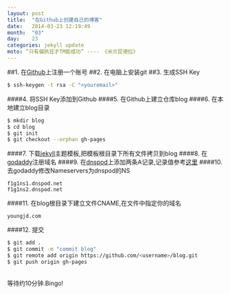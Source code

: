 ```yaml
---
layout: post
title:  "在Github上创建自己的博客"
date:   2014-03-23 12:19:49
month:  "03"
day:    23
categories: jekyll update
moto: “只有偏执狂才TM能成功” ---- 《米兰昆德拉》
---
```


##1. 在<a href="https://github.com">Github</a>上注册一个账号
##2. 在电脑上安装git
##3. 生成SSH Key

```bash
$ ssh-keygen -t rsa -C "<youremail>"
```

####4. 将SSH Key添加到Github
####5. 在Github上建立仓库blog
####6. 在本地建立blog目录

```bash  
$ mkdir blog
$ cd blog
$ git init
$ git checkout --orphan gh-pages
```

####7. 下载<a href="http://jekyllthemes.org/">jekyll</a>主题模板,把模板根目录下所有文件拷贝到blog
####8. 在<a href="http://www.godaddy.com/">godaddy</a>注册域名
####9. 在<a href="https://www.dnspod.cn/">dnspod</a>上添加两条A记录,记录值参考<a href="https://help.github.com/articles/my-custom-domain-isn-t-working">这里</a>
####10. 去godaddy修改Nameservers为dnspod的NS

```
f1g1ns1.dnspod.net
f1g1ns2.dnspod.net
```

####11. 在blog根目录下建立文件CNAME,在文件中指定你的域名

```
youngjd.com
```

####12. 提交 

```bash 
$ git add .
$ git commit -m "commit blog"
$ git remote add origin https://github.com/<username>/blog.git
$ git push origin gh-pages
```

<br/>等待约10分钟.Bingo!

